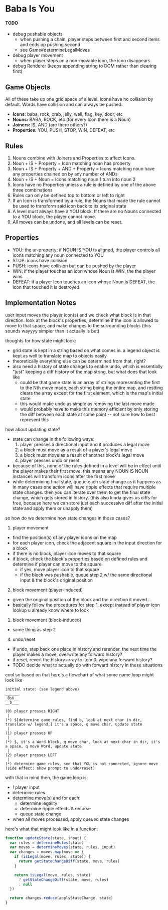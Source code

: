 # Baba Is You

#### TODO
- debug pushable objects
  - when pushing a chain, player steps between first and second items and ends up pushing second
  - see Game#determineLegalMoves
- debug player movement
  - when player steps on a non-movable icon, the icon disappears
- debug Renderer (keeps appending string to DOM rather than clearing first)

## Game Objects

All of these take up one grid space of a level. Icons have no collision by default. Words have collision and can always be pushed.

- **Icons:** baba, rock, crab, jelly, wall, flag, key, door, etc
- **Nouns:** BABA, ROCK, etc (for every Icon there is a Noun)
- **Joiners:** IS, AND (are there others?)
- **Properties:** YOU, PUSH, STOP, WIN, DEFEAT, etc

## Rules

1. Nouns combine with Joiners and Properties to affect Icons.
2. Noun + IS + Property = Icon matching noun has property
3. Noun + IS + Property + AND + Property = Icons matching noun have any properties chained on by any number of ANDs
4. Noun + IS + Noun = Icons matching noun 1 turn into noun 2
5. Icons have no Properties unless a rule is defined by one of the above
   three combinations
6. Rules can only be defined top to bottom or left to right
7. If an Icon is transformed by a rule, the Nouns that made the rule
   cannot be used to transform said icon back to its original state
8. A level must always have a YOU block. If there are no Nouns connected
   to a YOU block, the player cannot move.
9. All moves can be undone, and all levels can be reset.

## Properties

- YOU: the ur-property; if NOUN IS YOU is aligned, the player controls
  all icons matching any noun connected to YOU
- STOP: icons have collision
- PUSH: icons have collision but can be pushed by the player
- WIN: if the player touches an icon whose Noun is WIN, the the player wins
- DEFEAT: if a player Icon touches an icon whose Noun is DEFEAT, the icon that
  touched it is destroyed.

## Implementation Notes

user input moves the player icon(s) and we check what block is in that direction. look at the block's properties, determine if the icon is allowed to move to that space, and make changes to the surrounding blocks (this sounds wayyyy simpler than it actually is but)

thoughts for how state might look:
- grid state is kept in a string based on what comes in. a legend object is kept as well to translate map to objects easily
- theoretically everything else can be determined from that, right?
- also need a history of state changes to enable undo, which is essentially "just" keeping a diff history of the map string, but what does that look like
  - could be that game state is an array of strings representing the first to the Nth move made, each string being the entire map, and restting clears the array except for the first element, which is the map's initial state
  - this would make undo as simple as removing the last move made
  - would probably have to make this memory efficient by only storing the diff between each state at some point -- not sure how to best represent this

how about updating state?
- state can change in the following ways:
  1. player presses a directional input and it produces a legal move
  2. a block must move as a result of a player's legal move
  3. a block must move as a result of another block's legal move
  4. player presses undo or reset
- because of this, none of the rules defined in a level will be in effect until the player makes their first move. this means any NOUN IS NOUN instances will transform icons after the first move
- while determining final state, queue each state change as it happens as in many cases one action will have ripple effects that require multiple state changes. then you can iterate over them to get the final state change, which gets stored in history. (this also kinda gives us diffs for free, because here we can store just each successive diff after the initial state and apply them or unapply them)

so how do we determine how state changes in those cases?
1. player movement
  - find the position(s) of any player icons on the map
  - for each player icon, check the adjacent square in the input direction for a block
  - if there is no block, player icon moves to that square
  - if block, check the block's properties based on defined rules and determine if player can move to the square
    - if yes, move player icon to that square
    - if the block was pushable, queue step 2 w/ the same directional input & the block's original position
2. block movement (player-induced)
  - given the original position of the block and the direction it moved...
  - basically follow the procedures for step 1, except instead of player icon lookup u already know where to look
1. block movement (block-induced)
  - same thing as step 2
4. undo/reset
  - if undo, step back one place in history and rerender. the next time the player makes a move, overwrite any forward history?
  - if reset, revert the history array to item 0. wipe any forward history?
  - TODO decide what to actually do with forward history in these situations

cool so based on that here's a flowchart of what some game loop might look like

```
initial state: (see legend above)
______
_BsU__
__b___

(0) player presses RIGHT
 |
(*) $[determine game rules, find b, look at next char in dir, translate w/ legend,] it's a space, q move char, update state
 |
(1) player presses UP
 |
(*) $, it's a Word block, q move char, look at next char in dir, it's a space, q move Word, update state
 |
(2) player presses LEFT
 |
(*) determine game rules, see that YOU is not connected, ignore move (side effect: show prompt to undo/reset)
```

with that in mind then, the game loop is:
- ! player input
- determine rules
- determine move(s) and for each:
  - determine legality
  - determine ripple effects & recurse
  - queue state change
- when all moves processed, apply queued state changes

here's what that might look like in a function:

```js
function updateState(state, input) {
  var rules = determineRules(state)
  var moves = determineMoves(state, rules, input)
  var changes = moves.map(move => {
    if (isLegal(move, rules, state)) {
      return getStateChangeDiff(state, move, rules)
    }

    return isLegal(move, rules, state)
      ? getStateChangeDiff(state, move, rules)
      : null
  })

  return changes.reduce(applyStateChange, state)
}
```
